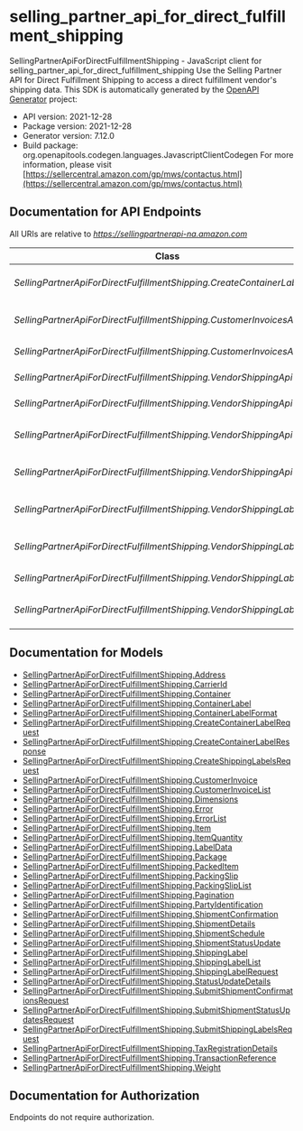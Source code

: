 # selling_partner_api_for_direct_fulfillment_shipping

SellingPartnerApiForDirectFulfillmentShipping - JavaScript client for selling_partner_api_for_direct_fulfillment_shipping
Use the Selling Partner API for Direct Fulfillment Shipping to access a direct fulfillment vendor's shipping data.
This SDK is automatically generated by the [OpenAPI Generator](https://openapi-generator.tech) project:

- API version: 2021-12-28
- Package version: 2021-12-28
- Generator version: 7.12.0
- Build package: org.openapitools.codegen.languages.JavascriptClientCodegen
For more information, please visit [https://sellercentral.amazon.com/gp/mws/contactus.html](https://sellercentral.amazon.com/gp/mws/contactus.html)

## Documentation for API Endpoints

All URIs are relative to *https://sellingpartnerapi-na.amazon.com*

Class | Method | HTTP request | Description
------------ | ------------- | ------------- | -------------
*SellingPartnerApiForDirectFulfillmentShipping.CreateContainerLabelApi* | [**createContainerLabel**](docs/CreateContainerLabelApi.md#createContainerLabel) | **POST** /vendor/directFulfillment/shipping/2021-12-28/containerLabel | createContainerLabel
*SellingPartnerApiForDirectFulfillmentShipping.CustomerInvoicesApi* | [**getCustomerInvoice**](docs/CustomerInvoicesApi.md#getCustomerInvoice) | **GET** /vendor/directFulfillment/shipping/2021-12-28/customerInvoices/{purchaseOrderNumber} | getCustomerInvoice
*SellingPartnerApiForDirectFulfillmentShipping.CustomerInvoicesApi* | [**getCustomerInvoices**](docs/CustomerInvoicesApi.md#getCustomerInvoices) | **GET** /vendor/directFulfillment/shipping/2021-12-28/customerInvoices | getCustomerInvoices
*SellingPartnerApiForDirectFulfillmentShipping.VendorShippingApi* | [**getPackingSlip**](docs/VendorShippingApi.md#getPackingSlip) | **GET** /vendor/directFulfillment/shipping/2021-12-28/packingSlips/{purchaseOrderNumber} | getPackingSlip
*SellingPartnerApiForDirectFulfillmentShipping.VendorShippingApi* | [**getPackingSlips**](docs/VendorShippingApi.md#getPackingSlips) | **GET** /vendor/directFulfillment/shipping/2021-12-28/packingSlips | getPackingSlips
*SellingPartnerApiForDirectFulfillmentShipping.VendorShippingApi* | [**submitShipmentConfirmations**](docs/VendorShippingApi.md#submitShipmentConfirmations) | **POST** /vendor/directFulfillment/shipping/2021-12-28/shipmentConfirmations | submitShipmentConfirmations
*SellingPartnerApiForDirectFulfillmentShipping.VendorShippingApi* | [**submitShipmentStatusUpdates**](docs/VendorShippingApi.md#submitShipmentStatusUpdates) | **POST** /vendor/directFulfillment/shipping/2021-12-28/shipmentStatusUpdates | submitShipmentStatusUpdates
*SellingPartnerApiForDirectFulfillmentShipping.VendorShippingLabelsApi* | [**createShippingLabels**](docs/VendorShippingLabelsApi.md#createShippingLabels) | **POST** /vendor/directFulfillment/shipping/2021-12-28/shippingLabels/{purchaseOrderNumber} | createShippingLabels
*SellingPartnerApiForDirectFulfillmentShipping.VendorShippingLabelsApi* | [**getShippingLabel**](docs/VendorShippingLabelsApi.md#getShippingLabel) | **GET** /vendor/directFulfillment/shipping/2021-12-28/shippingLabels/{purchaseOrderNumber} | getShippingLabel
*SellingPartnerApiForDirectFulfillmentShipping.VendorShippingLabelsApi* | [**getShippingLabels**](docs/VendorShippingLabelsApi.md#getShippingLabels) | **GET** /vendor/directFulfillment/shipping/2021-12-28/shippingLabels | getShippingLabels
*SellingPartnerApiForDirectFulfillmentShipping.VendorShippingLabelsApi* | [**submitShippingLabelRequest**](docs/VendorShippingLabelsApi.md#submitShippingLabelRequest) | **POST** /vendor/directFulfillment/shipping/2021-12-28/shippingLabels | submitShippingLabelRequest


## Documentation for Models

 - [SellingPartnerApiForDirectFulfillmentShipping.Address](docs/Address.md)
 - [SellingPartnerApiForDirectFulfillmentShipping.CarrierId](docs/CarrierId.md)
 - [SellingPartnerApiForDirectFulfillmentShipping.Container](docs/Container.md)
 - [SellingPartnerApiForDirectFulfillmentShipping.ContainerLabel](docs/ContainerLabel.md)
 - [SellingPartnerApiForDirectFulfillmentShipping.ContainerLabelFormat](docs/ContainerLabelFormat.md)
 - [SellingPartnerApiForDirectFulfillmentShipping.CreateContainerLabelRequest](docs/CreateContainerLabelRequest.md)
 - [SellingPartnerApiForDirectFulfillmentShipping.CreateContainerLabelResponse](docs/CreateContainerLabelResponse.md)
 - [SellingPartnerApiForDirectFulfillmentShipping.CreateShippingLabelsRequest](docs/CreateShippingLabelsRequest.md)
 - [SellingPartnerApiForDirectFulfillmentShipping.CustomerInvoice](docs/CustomerInvoice.md)
 - [SellingPartnerApiForDirectFulfillmentShipping.CustomerInvoiceList](docs/CustomerInvoiceList.md)
 - [SellingPartnerApiForDirectFulfillmentShipping.Dimensions](docs/Dimensions.md)
 - [SellingPartnerApiForDirectFulfillmentShipping.Error](docs/Error.md)
 - [SellingPartnerApiForDirectFulfillmentShipping.ErrorList](docs/ErrorList.md)
 - [SellingPartnerApiForDirectFulfillmentShipping.Item](docs/Item.md)
 - [SellingPartnerApiForDirectFulfillmentShipping.ItemQuantity](docs/ItemQuantity.md)
 - [SellingPartnerApiForDirectFulfillmentShipping.LabelData](docs/LabelData.md)
 - [SellingPartnerApiForDirectFulfillmentShipping.Package](docs/Package.md)
 - [SellingPartnerApiForDirectFulfillmentShipping.PackedItem](docs/PackedItem.md)
 - [SellingPartnerApiForDirectFulfillmentShipping.PackingSlip](docs/PackingSlip.md)
 - [SellingPartnerApiForDirectFulfillmentShipping.PackingSlipList](docs/PackingSlipList.md)
 - [SellingPartnerApiForDirectFulfillmentShipping.Pagination](docs/Pagination.md)
 - [SellingPartnerApiForDirectFulfillmentShipping.PartyIdentification](docs/PartyIdentification.md)
 - [SellingPartnerApiForDirectFulfillmentShipping.ShipmentConfirmation](docs/ShipmentConfirmation.md)
 - [SellingPartnerApiForDirectFulfillmentShipping.ShipmentDetails](docs/ShipmentDetails.md)
 - [SellingPartnerApiForDirectFulfillmentShipping.ShipmentSchedule](docs/ShipmentSchedule.md)
 - [SellingPartnerApiForDirectFulfillmentShipping.ShipmentStatusUpdate](docs/ShipmentStatusUpdate.md)
 - [SellingPartnerApiForDirectFulfillmentShipping.ShippingLabel](docs/ShippingLabel.md)
 - [SellingPartnerApiForDirectFulfillmentShipping.ShippingLabelList](docs/ShippingLabelList.md)
 - [SellingPartnerApiForDirectFulfillmentShipping.ShippingLabelRequest](docs/ShippingLabelRequest.md)
 - [SellingPartnerApiForDirectFulfillmentShipping.StatusUpdateDetails](docs/StatusUpdateDetails.md)
 - [SellingPartnerApiForDirectFulfillmentShipping.SubmitShipmentConfirmationsRequest](docs/SubmitShipmentConfirmationsRequest.md)
 - [SellingPartnerApiForDirectFulfillmentShipping.SubmitShipmentStatusUpdatesRequest](docs/SubmitShipmentStatusUpdatesRequest.md)
 - [SellingPartnerApiForDirectFulfillmentShipping.SubmitShippingLabelsRequest](docs/SubmitShippingLabelsRequest.md)
 - [SellingPartnerApiForDirectFulfillmentShipping.TaxRegistrationDetails](docs/TaxRegistrationDetails.md)
 - [SellingPartnerApiForDirectFulfillmentShipping.TransactionReference](docs/TransactionReference.md)
 - [SellingPartnerApiForDirectFulfillmentShipping.Weight](docs/Weight.md)


## Documentation for Authorization

Endpoints do not require authorization.

